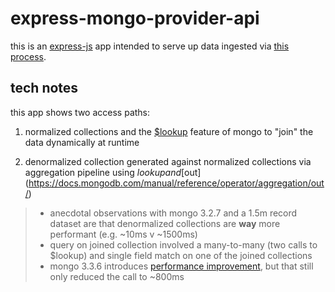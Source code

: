 # express-mongo-provider-api

this is an [express-js](http://expressjs.com/) app intended to serve up data ingested via [this process](https://github.com/tony-kerz/mongo-provider-ingest).

## tech notes

this app shows two access paths:

1. normalized collections and the [$lookup](https://docs.mongodb.com/manual/reference/operator/aggregation/lookup/) feature of mongo to "join" the data dynamically at runtime

1. denormalized collection generated against normalized collections via aggregation pipeline using $lookup and [$out](https://docs.mongodb.com/manual/reference/operator/aggregation/out/)

> - anecdotal observations with mongo 3.2.7 and a 1.5m record dataset are that denormalized collections are __way__ more performant (e.g. ~10ms v ~1500ms)
> - query on joined collection involved a many-to-many (two calls to $lookup) and single field match on one of the joined collections
> - mongo 3.3.6 introduces [performance improvement](https://jira.mongodb.org/browse/SERVER-21612), but that still only reduced the call to ~800ms
